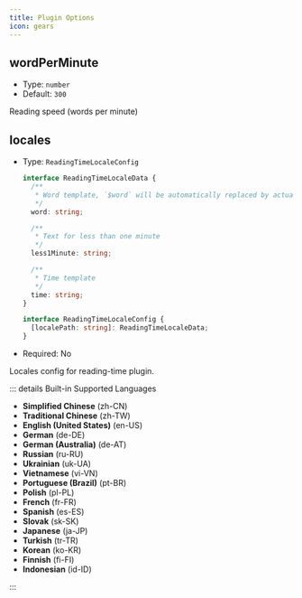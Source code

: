 ```yaml
---
title: Plugin Options
icon: gears
---
```


## wordPerMinute

- Type: `number`
- Default: `300`

Reading speed (words per minute)

## locales

- Type: `ReadingTimeLocaleConfig`

  ```ts
  interface ReadingTimeLocaleData {
    /**
     * Word template, `$word` will be automatically replaced by actual words
     */
    word: string;

    /**
     * Text for less than one minute
     */
    less1Minute: string;

    /**
     * Time template
     */
    time: string;
  }

  interface ReadingTimeLocaleConfig {
    [localePath: string]: ReadingTimeLocaleData;
  }
  ```

- Required: No

Locales config for reading-time plugin.

::: details Built-in Supported Languages

- **Simplified Chinese** (zh-CN)
- **Traditional Chinese** (zh-TW)
- **English (United States)** (en-US)
- **German** (de-DE)
- **German (Australia)** (de-AT)
- **Russian** (ru-RU)
- **Ukrainian** (uk-UA)
- **Vietnamese** (vi-VN)
- **Portuguese (Brazil)** (pt-BR)
- **Polish** (pl-PL)
- **French** (fr-FR)
- **Spanish** (es-ES)
- **Slovak** (sk-SK)
- **Japanese** (ja-JP)
- **Turkish** (tr-TR)
- **Korean** (ko-KR)
- **Finnish** (fi-FI)
- **Indonesian** (id-ID)

:::
